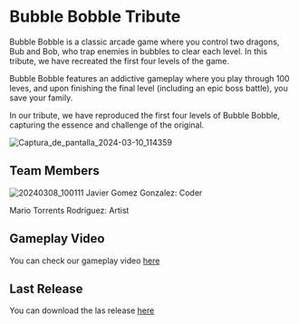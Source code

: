 # Bubble Bobble Tribute

Bubble Bobble is a classic arcade game where you control two dragons, Bub and Bob, who trap enemies in bubbles to clear each level. In this tribute, we have recreated the first four levels of the game.

Bubble Bobble features an addictive gameplay where you play through 100 leves, and upon finishing the final level (including an epic boss battle), you save your family.

In our tribute, we have reproduced the first four levels of Bubble Bobble, capturing the essence and challenge of the original.

![Captura_de_pantalla_2024-03-10_114359](https://github.com/javiergg14/Project-1-BubbleBobble/assets/158219704/acae48a1-21ee-47b6-90e0-9c2a4871679b)

## Team Members

![20240308_100111](https://github.com/javiergg14/Project-1-BubbleBobble/assets/158219704/66f2d78c-8518-4d7a-bc78-8fae53889ed4)
Javier Gomez Gonzalez: Coder

Mario Torrents Rodriguez: Artist

## Gameplay Video

You can check our gameplay video [here](https://www.youtube.com/watch?v=dQw4w9WgXcQ)
## Last Release

You can download the las release [here](https://github.com/javiergg14/Project-1-BubbleBobble)
